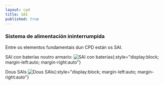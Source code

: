 ```yaml
---
layout: cpd
title: SAI
published: true
---
```


### Sistema de alimentación ininterrumpida

Entre os elementos fundamentais dun CPD están os SAI.

SAI con baterías noutro armario:
![SAI con baterías ]({{site.baseurl}}/fotos/SAI-1.jpg){:style="display:block; margin-left:auto; margin-right:auto"}

 Dous SAIs
![ Dous SAIs ]({{site.baseurl}}/fotos/SAI-2.jpg){:style="display:block; margin-left:auto; margin-right:auto"}

 

